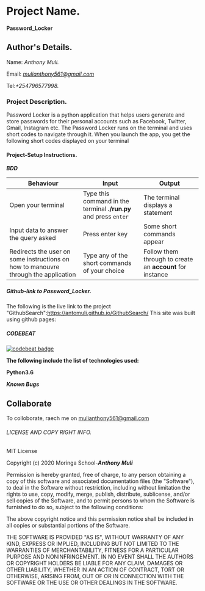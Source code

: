 # Project Name.
**Password_Locker**



## Author's Details.
Name: *Anthony Muli.*

Email: *mulianthony561@gmail.com*

Tel:*+254796577998.*



### Project Description.
Password Locker is a python application that helps users generate and store passwords for their personal accounts such as Facebook, Twitter, Gmail, Instagram etc. The Password Locker runs on the terminal and uses short codes to navigate through it. When you launch the app, you get the following short codes displayed on your terminal


#### Project-Setup Instructions.



***BDD***

| Behaviour | Input | Output |
| --------- | ------| ------ |
|Open your terminal|Type this command in the terminal **./run.py** and press  `enter`|The terminal displays a statement|
|Input data to answer the query asked   |Press enter key |Some short commands appear
|Redirects the user on some instructions on how to manouvre through the application| Type any of the short commands of your choice | Follow them through to create an **account** for instance|

##### Github-link to Password_Locker.
The following is the live link to the project "GithubSearch":https://antomuli.github.io/GithubSearch/
This site was built using github pages:
 
##### CODEBEAT

[![codebeat badge](https://codebeat.co/badges/c937679a-8485-44cb-bd2f-4a0ac63044e6)](https://codebeat.co/projects/github-com-antomuli-githubsearch-master)


**The following include the list of technologies used:**


**Python3.6**



***Known Bugs***





## Collaborate

To colloborate, raech me on mulianthony561@gmail.com


###### LICENSE AND COPY RIGHT INFO.
MIT License

Copyright (c) 2020 Moringa School-***Anthony Muli***

Permission is hereby granted, free of charge, to any person obtaining a copy of this software and associated documentation files (the "Software"), 
to deal in the Software without restriction, including without limitation the rights to use, copy, modify, merge, publish, distribute, sublicense, 
and/or sell copies of the Software, and to permit persons to whom the Software is furnished to do so, subject to the following conditions:

The above copyright notice and this permission notice shall be included in all copies or substantial portions of the Software.

THE SOFTWARE IS PROVIDED "AS IS", WITHOUT WARRANTY OF ANY KIND, EXPRESS OR IMPLIED, INCLUDING BUT NOT LIMITED TO THE WARRANTIES OF MERCHANTABILITY, 
FITNESS FOR A PARTICULAR PURPOSE AND NONINFRINGEMENT. IN NO EVENT SHALL THE AUTHORS OR COPYRIGHT HOLDERS BE LIABLE FOR ANY CLAIM, DAMAGES OR OTHER LIABILITY, 
WHETHER IN AN ACTION OF CONTRACT, TORT OR OTHERWISE, ARISING FROM, OUT OF OR IN CONNECTION WITH THE SOFTWARE OR THE USE OR OTHER DEALINGS IN THE SOFTWARE.
























